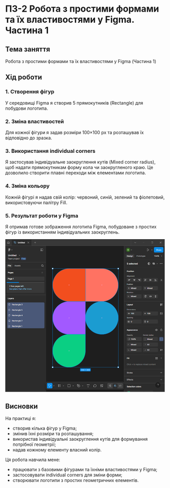 # ПЗ-2 Робота з простими формами та їх властивостями у Figma. Частина 1  

## Тема заняття
Робота з простими формами та їх властивостями у Figma (Частина 1) 

## Хід роботи  

### 1. Створення фігур  
У середовищі Figma я створив 5 прямокутників (Rectangle) для побудови логотипа.  

### 2. Зміна властивостей  
Для кожної фігури я задав розміри 100×100 px та розташував їх відповідно до зразка.  

### 3. Використання individual corners  
Я застосував індивідуальне заокруглення кутів (Mixed corner radius), щоб надати прямокутникам форму кола чи заокругленого краю. Це дозволило створити плавні переходи між елементами логотипа.  

### 4. Зміна кольору  
Кожній фігурі я надав свій колір: червоний, синій, зелений та фіолетовий, використовуючи палітру Fill.  

### 5. Результат роботи у Figma  
Я отримав готове зображення логотипа Figma, побудоване з простих фігур із використанням індивідуальних заокруглень.  

![Результат](images/figma-result.png)  

## Висновки  
На практиці я:  
- створив кілька фігур у Figma;  
- змінив їхні розміри та розташування;  
- використав індивідуальні заокруглення кутів для формування потрібної геометрії;  
- надав кожному елементу власний колір.  

Ця робота навчила мене:  
- працювати з базовими фігурами та їхніми властивостями у Figma;  
- застосовувати individual corners для зміни форми;  
- створювати логотипи з простих геометричних елементів.  